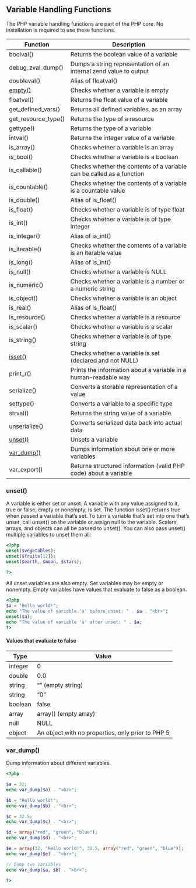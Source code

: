 ## Variable Handling Functions
The PHP variable handling functions are part of the PHP core. No installation is required to use these functions.

|Function|	Description|
|--------|-----------|
|boolval()|	Returns the boolean value of a variable|
|debug_zval_dump()|	Dumps a string representation of an internal zend value to output|
|doubleval()|	Alias of floatval()|
|[empty()](../Func/phpEmpty.md)|	Checks whether a variable is empty|
|floatval()|	Returns the float value of a variable|
|get_defined_vars()|	Returns all defined variables, as an array|
|get_resource_type()|	Returns the type of a resource|
|gettype()|	Returns the type of a variable|
|intval()|	Returns the integer value of a variable|
|is_array()|	Checks whether a variable is an array|
|is_bool()|	Checks whether a variable is a boolean|
|is_callable()|	Checks whether the contents of a variable can be called as a function|
|is_countable()|	Checks whether the contents of a variable is a countable value|
|is_double()|	Alias of is_float()|
|is_float()|	Checks whether a variable is of type float|
|is_int()|	Checks whether a variable is of type integer|
|is_integer()|	Alias of is_int()|
|is_iterable()|	Checks whether the contents of a variable is an iterable value|
|is_long()|	Alias of is_int()|
|is_null()|	Checks whether a variable is NULL|
|is_numeric()|	Checks whether a variable is a number or a numeric string|
|is_object()|	Checks whether a variable is an object|
|is_real()|	Alias of is_float()|
|is_resource()|	Checks whether a variable is a resource|
|is_scalar()|	Checks whether a variable is a scalar|
|is_string()|	Checks whether a variable is of type string|
|[isset()](../Func/phpEmpty.md#isset-function)|	Checks whether a variable is set (declared and not NULL)|
|print_r()|	Prints the information about a variable in a human-readable way|
|serialize()|	Converts a storable representation of a value|
|settype()|	Converts a variable to a specific type|
|strval()|	Returns the string value of a variable|
|unserialize()|	Converts serialized data back into actual data|
|[unset()](#unset)|	Unsets a variable|
|[var_dump()](#var_dump)	|Dumps information about one or more variables|
|var_export()|	Returns structured information (valid PHP code) about a variable|

### unset()

A variable is either set or unset. A variable with any value assigned to it, true or false, empty or nonempty, is set. The function isset() returns true when passed a variable that’s set. To turn a variable that’s set into one that’s unset, call unset() on the variable or assign null to the variable. Scalars, arrays, and objects can all be passed to unset(). You can also pass unset() multiple variables to unset them all:


```php
<?php
unset($vegetables);
unset($fruits[12]);
unset($earth, $moon, $stars);

?>
```

All unset variables are also empty. Set variables may be empty or nonempty. Empty
variables have values that evaluate to false as a boolean.




```php
<?php
$a = "Hello world!";
echo "The value of variable 'a' before unset: " . $a . "<br>";
unset($a);
echo "The value of variable 'a' after unset: " . $a;
?>
```

#### Values that evaluate to false
|Type| Value|
|---|---|
|integer| 0|
|double| 0.0|
|string| “” (empty string)|
|string| “0”|
|boolean| false|
|array| array() (empty array)|
|null| NULL|
|object| An object with no properties, only prior to PHP 5|


### var_dump()

Dump information about different variables.


```php
<?php

$a = 32;
echo var_dump($a) . "<br>";

$b = "Hello world!";
echo var_dump($b) . "<br>";

$c = 32.5;
echo var_dump($c) . "<br>";

$d = array("red", "green", "blue");
echo var_dump($d) . "<br>";

$e = array(32, "Hello world!", 32.5, array("red", "green", "blue"));
echo var_dump($e) . "<br>";

// Dump two variables
echo var_dump($a, $b) . "<br>";

?>
```